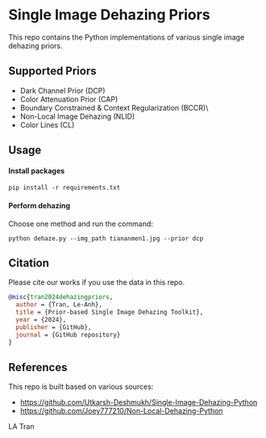 # Single Image Dehazing Priors

This repo contains the Python implementations of various single image dehazing priors.

## Supported Priors

- Dark Channel Prior (DCP)
- Color Attenuation Prior (CAP)
- Boundary Constrained & Context Regularization (BCCR)\
- Non-Local Image Dehazing (NLID)
- Color Lines (CL)

## Usage

#### Install packages

```
pip install -r requirements.txt
```

#### Perform dehazing

Choose one method and run the command:

```
python dehaze.py --img_path tiananmen1.jpg --prior dcp
```

## Citation

Please cite our works if you use the data in this repo. 

```bibtex
@misc{tran2024dehazingpriors,
  author = {Tran, Le-Anh},
  title = {Prior-based Single Image Dehazing Toolkit},
  year = {2024},
  publisher = {GitHub},
  journal = {GitHub repository}
}
```

## References

This repo is built based on various sources:

- https://github.com/Utkarsh-Deshmukh/Single-Image-Dehazing-Python
- https://github.com/Joey777210/Non-Local-Dehazing-Python

LA Tran
